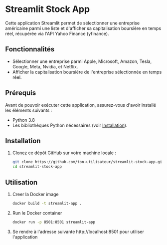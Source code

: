 # Streamlit Stock App

Cette application Streamlit permet de sélectionner une entreprise américaine parmi une liste et d'afficher sa capitalisation boursière en temps réel, récupérée via l'API Yahoo Finance (yfinance).

## Fonctionnalités

- Sélectionner une entreprise parmi Apple, Microsoft, Amazon, Tesla, Google, Meta, Nvidia, et Netflix.
- Afficher la capitalisation boursière de l'entreprise sélectionnée en temps réel.

## Prérequis

Avant de pouvoir exécuter cette application, assurez-vous d'avoir installé les éléments suivants :

- Python 3.8
- Les bibliothèques Python nécessaires (voir [Installation](#installation)).

## Installation

1. Clonez ce dépôt GitHub sur votre machine locale :

   ```bash
   git clone https://github.com/ton-utilisateur/streamlit-stock-app.git
   cd streamlit-stock-app
   
## Utilisation 

1. Creer la Docker image
   
   ```bash
   docker build -t streamlit-app .
   
2. Run le Docker container
   
   ```bash
   docker run -p 8501:8501 streamlit-app

3. Se rendre à l'adresse suivante http://localhost:8501 pour utiliser l'application


